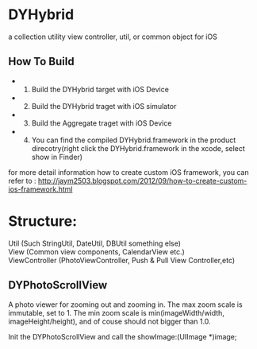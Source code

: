 DYHybrid
========

a collection utility view controller, util, or common object for iOS

How To Build
------------

- 1. Build the DYHybrid target with iOS Device
- 2. Build the DYHybrid traget with iOS simulator
- 3. Build the Aggregate traget with iOS Device
- 4. You can find the compiled DYHybrid.framework in the product direcotry(right click the DYHybrid.framework in the xcode, select show in Finder)

for more detail information how to create custom iOS framework, you can refer to : http://jaym2503.blogspot.com/2012/09/how-to-create-custom-ios-framework.html


Structure:
===========
  Util (Such StringUtil, DateUtil, DBUtil something else) <br/>
  View (Common view components, CalendarView etc.) <br/>
  ViewController (PhotoViewController, Push & Pull View Controller,etc)<br/>

DYPhotoScrollView
----------------
A photo viewer for zooming out and zooming in. The max zoom scale is immutable, set to 1. The min zoom scale is min(imageWidth/width, imageHeight/height), and of couse should not bigger than 1.0.

Init the DYPhotoScrollView and call the showImage:(UIImage *)image;
